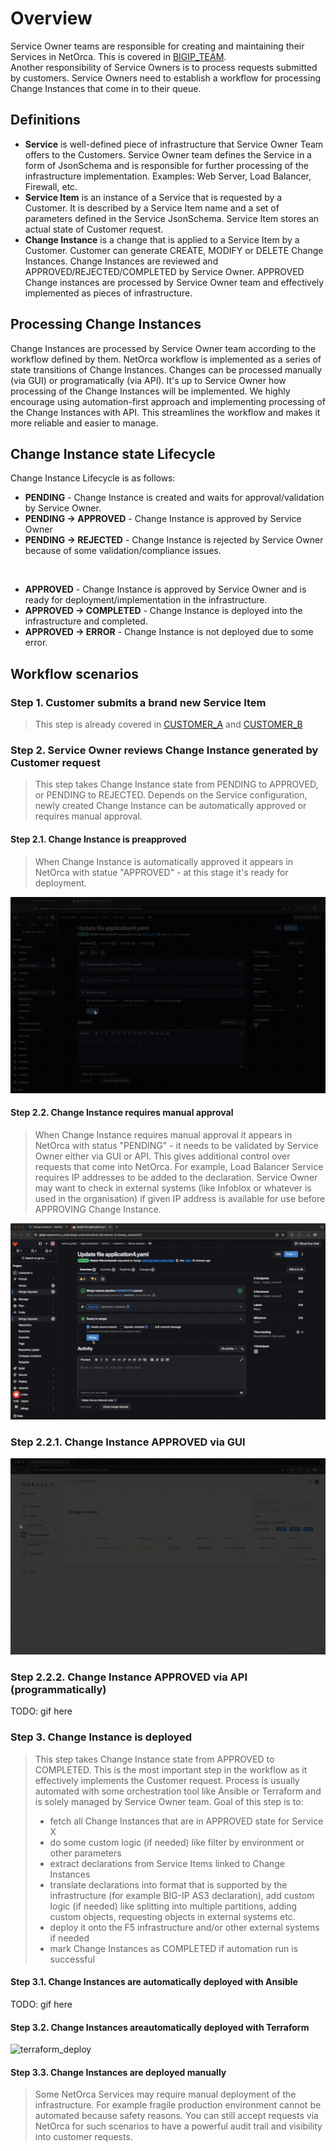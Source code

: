 # Overview
Service Owner teams are responsible for creating and maintaining their Services in NetOrca. This is covered in [BIGIP_TEAM](../bigip_team/README.md).<br>
Another responsibility of Service Owners is to process requests submitted by customers. Service Owners need to establish a workflow for processing Change Instances that come in to their queue.


## Definitions
- **Service** is well-defined piece of infrastructure that Service Owner Team offers to the Customers. Service Owner team defines the Service in a form of JsonSchema and is responsible for further processing of the infrastructure implementation. Examples: Web Server, Load Balancer, Firewall, etc.
- **Service Item** is an instance of a Service that is requested by a Customer. It is described by a Service Item name and a set of parameters defined in the Service JsonSchema. Service Item stores an actual state of Customer request.
- **Change Instance** is a change that is applied to a Service Item by a Customer. Customer can generate CREATE, MODIFY or DELETE Change Instances. Change Instances are reviewed and APPROVED/REJECTED/COMPLETED by Service Owner. APPROVED Change instances are processed by Service Owner team and effectively implemented as pieces of infrastructure.


## Processing Change Instances
Change Instances are processed by Service Owner team according to the workflow defined by them. NetOrca workflow is implemented as a series of state transitions of Change Instances. 
Changes can be processed manually (via GUI) or programatically (via API). It's up to Service Owner how processing of the Change Instances will be implemented. We highly encourage using automation-first approach and implementing processing of the Change Instances with API. This streamlines the workflow and makes it more reliable and easier to manage.


## Change Instance state Lifecycle
Change Instance Lifecycle is as follows:
- **PENDING** - Change Instance is created and waits for approval/validation by Service Owner.
- **PENDING -> APPROVED** - Change Instance is approved by Service Owner
- **PENDING -> REJECTED** - Change Instance is rejected by Service Owner because of some validation/compliance issues.

<br>

- **APPROVED** - Change Instance is approved by Service Owner and is ready for deployment/implementation in the infrastructure.
- **APPROVED -> COMPLETED** - Change Instance is deployed into the infrastructure and completed.
- **APPROVED -> ERROR** - Change Instance is not deployed due to some error.


## Workflow scenarios

### Step 1. Customer submits a brand new Service Item

> This step is already covered in [CUSTOMER_A](../customer_a/README.md) and [CUSTOMER_B](../customer_b/README.md)


### Step 2. Service Owner reviews Change Instance generated by Customer request
> This step takes Change Instance state from PENDING to APPROVED, or PENDING to REJECTED.
> Depends on the Service configuration, newly created Change Instance can be automatically approved or requires manual approval.

#### Step 2.1. Change Instance is preapproved
> When Change Instance is automatically approved it appears in NetOrca with statue "APPROVED" - at this stage it's ready for deployment.

![step_2_1](../../images/level6_demo_so_step_2_1.gif)


#### Step 2.2. Change Instance requires manual approval
> When Change Instance requires manual approval it appears in NetOrca with status "PENDING" - it needs to be validated by Service Owner either via GUI or API.
> This gives additional control over requests that come into NetOrca. For example, Load Balancer Service requires IP addresses to be added to the declaration. Service Owner may want to check in external systems (like Infoblox or whatever is used in the organisation) if given IP address is available for use before APPROVING Change Instance.

![step_2_2](../../images/level6_demo_so_step_2_2.gif)


### Step 2.2.1. Change Instance APPROVED via GUI

![step_2_2_1](../../images/level6_demo_so_step_2_2_1.gif)

### Step 2.2.2. Change Instance APPROVED via API (programmatically)
TODO: gif here


### Step 3. Change Instance is deployed
> This step takes Change Instance state from APPROVED to COMPLETED.
> This is the most important step in the workflow as it effectively implements the Customer request.
> Process is usually automated with some orchestration tool like Ansible or Terraform and is solely managed by Service Owner team.
> Goal of this step is to:
> * fetch all Change Instances that are in APPROVED state for Service X
> * do some custom logic (if needed) like filter by environment or other parameters
> * extract declarations from Service Items linked to Change Instances
> * translate declarations into format that is supported by the infrastructure (for example BIG-IP AS3 declaration), add custom logic (if needed) like splitting into multiple partitions, adding custom objects, requesting objects in external systems etc.
> * deploy it onto the F5 infrastructure and/or other external systems if needed
> * mark Change Instances as COMPLETED if automation run is successful


#### Step 3.1. Change Instances are automatically deployed with Ansible

TODO: gif here

#### Step 3.2. Change Instances areautomatically deployed with Terraform

![terraform_deploy](../../images/level6_demo_so_terraform_deploy.gif)

#### Step 3.3. Change Instances are deployed manually
> Some NetOrca Services may require manual deployment of the infrastructure. For example fragile production environment cannot be automated because safety reasons.
> You can still accept requests via NetOrca for such scenarios to have a powerful audit trail and visibility into customer requests.